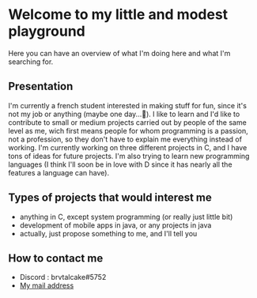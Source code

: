 # Welcome to my little and modest playground
Here you can have an overview of what I'm doing here and what I'm searching for.
## Presentation
I'm currently a french student interested in making stuff for fun, since it's not my job or anything (maybe one day...🤔). 
I like to learn and I'd like to contribute to small or medium projects carried out by people of the same level as me, wich first means people for whom programming is a passion, not a profession, so they don't have to explain me everything instead of working.
I'm currently working on three different projects in C, and I have tons of ideas for future projects. I'm also trying to learn new programming languages (I think I'll soon be in love with D since it has nearly all the features a language can have).  
## Types of projects that would interest me
- anything in C, except system programming (or really just little bit)
- development of mobile apps in java, or any projects in java
- actually, just propose something to me, and I'll tell you
## How to contact me
- Discord : brvtalcake#5752
- [My mail address](mailto:axlpascon@gmail.com)
